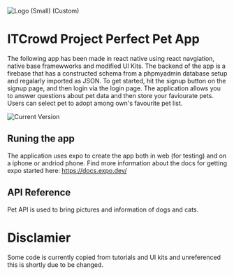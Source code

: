 ![Logo (Small) (Custom)](https://user-images.githubusercontent.com/75866626/137254111-101c6467-142a-4ada-907e-54cdf6a37cea.jpg)

# ITCrowd Project Perfect Pet App 



The following app has been made in react native using react navgiation, native base framewworks and modified UI Kits. 
The backend of the app is a firebase that has a constructed schema from a phpmyadmin database setup and regalarly imported as JSON. 
To get started, hit the signup button on the signup page, and then login via the login page. The application allows you to answer
questions about pet data and then store your faviourate pets. Users can select pet to adopt among own's favourite pet list. 

![Current Version](https://cdn.discordapp.com/attachments/828399486019174444/895774078454087700/Screen_Shot_2021-10-08_at_6.45.58_am.png)

## Runing the app 
The application uses expo to create the app both in web (for testing) and on a iphone or andriod phone. 
Find more information about the docs for getting expo started here: https://docs.expo.dev/

## API Reference
Pet API is used to bring pictures and information of dogs and cats. 

# Disclamier

Some code is currently copied from tutorials and UI kits and unreferenced this is shortly due to be changed. 
